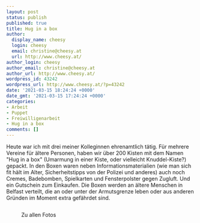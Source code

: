 ```yaml
---
layout: post
status: publish
published: true
title: Hug in a box
author:
  display_name: cheesy
  login: cheesy
  email: christine@cheesy.at
  url: http://www.cheesy.at/
author_login: cheesy
author_email: christine@cheesy.at
author_url: http://www.cheesy.at/
wordpress_id: 43242
wordpress_url: http://www.cheesy.at/?p=43242
date: '2021-03-15 18:24:24 +0000'
date_gmt: '2021-03-15 17:24:24 +0000'
categories:
- Arbeit
- Puppet
- Freiwilligenarbeit
- Hug in a box
comments: []
---
```

<!-- wp:paragraph -->
Heute war ich mit drei meiner Kolleginnen ehrenamtlich tätig. Für mehrere Vereine für ältere Personen, haben wir über 200 Kisten mit dem Namen "Hug in a box" (Umarmung in einer Kiste, oder vielleicht Knuddel-Kiste?) gepackt. In den Boxen waren neben Informationsmaterialien (wie man sich fit hält im Alter, Sicherheitstipps von der Polizei und anderes) auch noch Cremes, Badebomben, Spielkarten und Fensterpolster gegen Zugluft. Und ein Gutschein zum Einkaufen. Die Boxen werden an ältere Menschen in Belfast verteilt, die an oder unter der Armutsgrenze leben oder aus anderen Gründen im Moment extra gefährdet sind.
<!-- /wp:paragraph -->
<!-- wp:image {"id":43228} -->
<figure class="wp-block-image"><img src="{% link _fotos/arbeit/2011-2020/2021-2/freiwilligenarbeit/Hug-in-a-Box-001.jpg %}" alt="" class="wp-image-43228"></figure>
<!-- /wp:image -->
<!-- wp:image {"id":43236,"linkDestination":"custom"} -->
<figure class="wp-block-image"><a href="{% link _fotos/arbeit/2011-2020/2021-2/freiwilligenarbeit/index.md %}"><img src="{% link _fotos/arbeit/2011-2020/2021-2/freiwilligenarbeit/Hug-in-a-Box-009.jpg %}" alt="" class="wp-image-43236"></a><br>
<figcaption>Zu allen Fotos</figcaption>
</figure>
<!-- /wp:image -->

